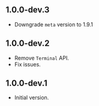 ## 1.0.0-dev.3

- Downgrade `meta` version to 1.9.1

## 1.0.0-dev.2

- Remove `Terminal` API.
- Fix issues.

## 1.0.0-dev.1

- Initial version.
